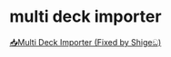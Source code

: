 # multi deck importer

[📥Multi Deck Importer (Fixed by Shigeඞ)](https://ankiweb.net/shared/info/1563006742)